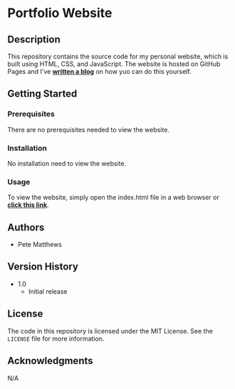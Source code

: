 Portfolio Website
=========

Description
-----------
This repository contains the source code for my personal website, which is built using HTML, CSS, and JavaScript. The website is hosted on GitHub Pages and I've **[written a blog](https://medium.com/@pete.j.matt/how-to-host-a-website-on-github-pages)** on how yuo can do this yourself.

Getting Started
---------------
### Prerequisites
There are no prerequisites needed to view the website.

### Installation
No installation need to view the website.

### Usage
To view the website, simply open the index.html file in a web browser or **[click this link](https://www.pete-j-matthews.com)**.

Authors
-------
- Pete Matthews

Version History
---------------
- 1.0
    - Initial release

License
-------
The code in this repository is licensed under the MIT License. See the `LICENSE` file for more information.

Acknowledgments
---------------
N/A

